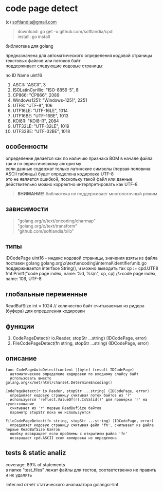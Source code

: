# code page detect #

(c) softlandia@gmail.com

>download: go get -u github.com/softlandia/cpd  
>install: go install

библиотека для golang

предназначена для автоматического определения кодовой страницы текстовых файлов или потоков байт  
поддерживает следующие кодовые страницы:

no ID                Name		uint16

1. ASCII:            "ASCII",		3
2. ISOLatinCyrillic: "ISO-8859-5",	8
3. CP866:            "CP866",		2086
4. Windows1251:      "Windows-1251",	2251
5. UTF8:             "UTF-8",		106
6. UTF16LE:          "UTF-16LE",	1014
7. UTF16BE:          "UTF-16BE",	1013
8. KOI8R:            "KOI8-R",		2084
9. UTF32LE:          "UTF-32LE",	1019
10. UTF32BE:         "UTF-32BE",	1018

## особенности ##

определение делается как по наличию признака BOM в начале файла так и по эвристическому алгоритму  
если данные содержат только латинские символы (первая половина ASCII таблицы) будет определена кодировка UTF-8  
это не является ошибкой, поскольку такой файл или данные действительно можно корректно интерпретировать как UTF-8

>__ВНИМАНИЕ!__
>библиотека не поддерживает многопоточный режим

## зависимости ##

>"golang.org/x/text/encoding/charmap"  
>"golang.org/x/text/transform"  
>"github.com/softlandia/xlib"

## типы ##

IDCodePage uint16 - индекс кодовой страницы, значения взяты из файла поставки golang golang.org\x\text\encoding\internal\identifier\mib.go
поддерживается interface String(), и можно выводить так
    cp := cpd.UTF8
    fmt.Printf("code page index, name: %d, %s\n", cp, cp)
    //>code page index, name: 106, UTF-8

## глобальные переменные ##

ReadBufSize int = 1024 // количество байт считываемых из ридера (буфера) для определения кодировки

## функции ##

1. CodePageDetect(r io.Reader, stopStr ...string) (IDCodePage, error)
2. FileCodePageDetect(fn string, stopStr ...string) (IDCodePage, error)

## описание ##

    func CodePageAutoDetect(content []byte) (result IDCodePage) 
      автоматическое определеие кодировки по входному слайсу байт
      использовать вместо golang.org/x/net/html/charset.DetermineEncoding()

    CodePageDetect(r io.Reader, stopStr ...string) (IDCodePage, error)
      определяет кодовую страницу считывая поток байтов из 'r' 
      используется 'reflect.ValueOf(r).IsValid()' для проверки 'r' на существование
      считывает из 'r' первые ReadBufSize байтов
      параметр stopStr пока не используется

    FileCodePageDetect(fn string, stopStr ...string) (IDCodePage, error)
      определяет кодовую страницу считывая файл 'fn', считывает из файла первые ReadBufSize байтов
      ошибку возвращает если проблемы с открытием файла 'fn'
      возвращает cpd.ASCII если колировка не определена

## tests & static analiz ##

coverage: 89% of statements  
в папке "test_files" лежат файлы для тестов, соответственно не править и не удалять

linter.md отчёт статического анализатора golangci-lint
